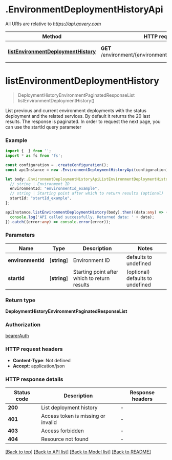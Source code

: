 # .EnvironmentDeploymentHistoryApi

All URIs are relative to *https://api.qovery.com*

Method | HTTP request | Description
------------- | ------------- | -------------
[**listEnvironmentDeploymentHistory**](EnvironmentDeploymentHistoryApi.md#listEnvironmentDeploymentHistory) | **GET** /environment/{environmentId}/deploymentHistory | List environment deployments


# **listEnvironmentDeploymentHistory**
> DeploymentHistoryEnvironmentPaginatedResponseList listEnvironmentDeploymentHistory()

List previous and current environment deployments with the status deployment and the related services. By default it returns the 20 last results. The response is paginated. In order to request the next page, you can use the startId query parameter

### Example


```typescript
import {  } from '';
import * as fs from 'fs';

const configuration = .createConfiguration();
const apiInstance = new .EnvironmentDeploymentHistoryApi(configuration);

let body:.EnvironmentDeploymentHistoryApiListEnvironmentDeploymentHistoryRequest = {
  // string | Environment ID
  environmentId: "environmentId_example",
  // string | Starting point after which to return results (optional)
  startId: "startId_example",
};

apiInstance.listEnvironmentDeploymentHistory(body).then((data:any) => {
  console.log('API called successfully. Returned data: ' + data);
}).catch((error:any) => console.error(error));
```


### Parameters

Name | Type | Description  | Notes
------------- | ------------- | ------------- | -------------
 **environmentId** | [**string**] | Environment ID | defaults to undefined
 **startId** | [**string**] | Starting point after which to return results | (optional) defaults to undefined


### Return type

**DeploymentHistoryEnvironmentPaginatedResponseList**

### Authorization

[bearerAuth](README.md#bearerAuth)

### HTTP request headers

 - **Content-Type**: Not defined
 - **Accept**: application/json


### HTTP response details
| Status code | Description | Response headers |
|-------------|-------------|------------------|
**200** | List deployment history |  -  |
**401** | Access token is missing or invalid |  -  |
**403** | Access forbidden |  -  |
**404** | Resource not found |  -  |

[[Back to top]](#) [[Back to API list]](README.md#documentation-for-api-endpoints) [[Back to Model list]](README.md#documentation-for-models) [[Back to README]](README.md)


